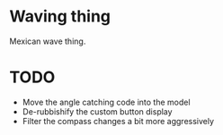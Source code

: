 Waving thing
============

Mexican wave thing.

TODO
====
- Move the angle catching code into the model
- De-rubbishify the custom button display
- Filter the compass changes a bit more aggressively
